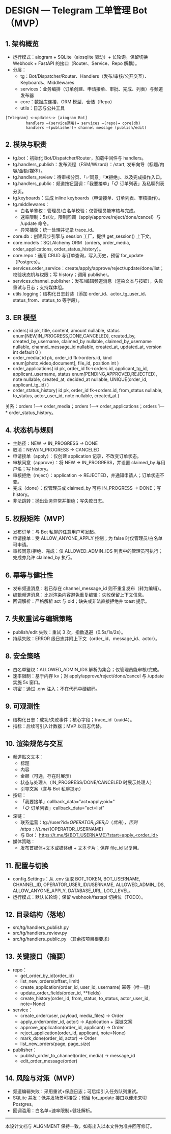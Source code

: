 # DESIGN — Telegram 工单管理 Bot（MVP）

## 1. 架构概览
- 运行模式：aiogram + SQLite（aiosqlite 驱动）+ 长轮询。保留切换 Webhook + FastAPI 的接口（Router、Service、Repo 解耦）。
- 分层：
  - tg：Bot/Dispatcher/Router、Handlers（发布/审核/公开交互）、Keyboards、Middlewares
  - services：业务编排（订单创建、申请接单、审批、完成、列表）与频道发布器
  - core：数据库连接、ORM 模型、仓储（Repo）
  - utils：日志与公共工具

```
[Telegram] <—updates—> [aiogram Bot]
         handlers —(service调用)→ services —(repo)→ core(db)
         handlers —(publisher)→ channel message (publish/edit)
```

## 2. 模块与职责
- tg.bot：初始化 Bot/Dispatcher/Router，加载中间件与 handlers。
- tg.handlers_publish：发布流程（FSM/Wizard）：/start, 发布向导（标题/内容/金额/媒体）。
- tg.handlers_review：待审核分页、「✅同意」「❌拒绝」、以及完成操作入口。
- tg.handlers_public：频道按钮回调：「我要接单」「📋 订单列表」及私聊列表分页。
- tg.keyboards：生成 inline keyboards（申请接单、订单列表、审核操作）。
- tg.middlewares：
  - 白名单鉴权：管理员/白名单校验；仅管理员能审核与完成。
  - 速率限制：5s/次，限制回调（apply/approve/reject/done/cancel）与 /update 命令。
  - 异常捕获：统一处理并记录 trace_id。
- core.db：创建异步引擎与 session 工厂，提供 get_session() 上下文。
- core.models：SQLAlchemy ORM（orders, order_media, order_applications, order_status_history）。
- core.repo：通用 CRUD 与订单查询，写入历史，预留 for_update（Postgres）。
- services.order_service：create/apply/approve/reject/update/done/list；校验状态机与权限；写 history；调用 publisher。
- services.channel_publisher：发布/编辑频道消息（渲染文本与按钮），失败重试与日志；支持媒体组。
- utils.logging：结构化日志封装（添加 order_id、actor_tg_user_id、status_from、status_to 等字段）。

## 3. ER 模型
- orders(
  id pk, title, content, amount nullable,
  status enum[NEW,IN_PROGRESS,DONE,CANCELED],
  created_by, created_by_username,
  claimed_by nullable, claimed_by_username nullable,
  channel_message_id nullable,
  created_at, updated_at,
  version int default 0
)
- order_media(
  id pk, order_id fk→orders.id,
  kind enum[photo,video,document],
  file_id, position int
)
- order_applications(
  id pk, order_id fk→orders.id,
  applicant_tg_id, applicant_username,
  status enum[PENDING,APPROVED,REJECTED],
  note nullable, created_at, decided_at nullable,
  UNIQUE(order_id, applicant_tg_id)
)
- order_status_history(
  id pk, order_id fk→orders.id,
  from_status nullable, to_status,
  actor_user_id, note nullable, created_at
)

关系：orders 1—* order_media；orders 1—* order_applications；orders 1—* order_status_history。

## 4. 状态机与规则
- 主路径：NEW → IN_PROGRESS → DONE
- 取消：NEW/IN_PROGRESS → CANCELED
- 申请接单（apply）：仅创建 application 记录，不改变订单状态。
- 审核同意（approve）：将 NEW → IN_PROGRESS，并设置 claimed_by 与用户名；写 history。
- 审核拒绝（reject）：application → REJECTED，并通知申请人；订单状态不变。
- 完成（done）：仅管理员或 claimed_by 可将 IN_PROGRESS → DONE；写 history。
- 非法跳转：抛出业务异常并拒绝；写失败日志。

## 5. 权限矩阵（MVP）
- 发布订单：与 Bot 私聊的任意用户可发起。
- 申请接单：受 ALLOW_ANYONE_APPLY 控制；为 false 时仅管理员/白名单可申请。
- 审核同意/拒绝、完成：仅 ALLOWED_ADMIN_IDS 列表中的管理员可执行；完成亦允许 claimed_by 执行。

## 6. 幂等与健壮性
- 发布频道消息：若已存在 channel_message_id 则不重复发布（转为编辑）。
- 编辑频道消息：比对渲染内容避免重复编辑；失败保留上下文信息。
- 回调解析：严格解析 act 与 oid；缺失或非法直接拒绝并 toast 提示。

## 7. 失败重试与编辑策略
- publish/edit 失败：重试 3 次，指数退避（0.5s/1s/2s）。
- 持续失败：ERROR 级日志并附上下文（order_id、message_id、actor）。

## 8. 安全策略
- 白名单鉴权：ALLOWED_ADMIN_IDS 解析为集合；仅管理员能审核/完成。
- 速率限制：基于内存 kv；对 apply/approve/reject/done/cancel 与 /update 实施 5s 窗口。
- 机密：通过 .env 注入；不在代码中硬编码。

## 9. 可观测性
- 结构化日志：成功/失败事件；核心字段；trace_id（uuid4）。
- 指标：后续可引入计数器；MVP 以日志代替。

## 10. 渲染规范与交互
- 频道贴文文本：
  - 标题
  - 内容
  - 金额（可选，存在时展示）
  - 状态与处理人（IN_PROGRESS/DONE/CANCELED 时展示处理人）
  - 引导文案（含与 Bot 私聊提示）
- 按钮：
  - 「我要接单」callback_data="act=apply;oid=<id>"
  - 「📋 订单列表」callback_data="act=list"
- 深链：
  - 联系运营：tg://user?id=${OPERATOR_USER_ID}（优先），否则 https://t.me/${OPERATOR_USERNAME}
  - 与 Bot： https://t.me/${BOT_USERNAME}?start=apply_<order_id>
- 媒体策略：
  - 发布首媒体+文本或媒体组 + 文本卡片；保存 file_id 以复用。

## 11. 配置与切换
- config.Settings：从 .env 读取 BOT_TOKEN, BOT_USERNAME, CHANNEL_ID, OPERATOR_USER_ID/USERNAME, ALLOWED_ADMIN_IDS, ALLOW_ANYONE_APPLY, DATABASE_URL, LOG_LEVEL。
- 运行模式：默认长轮询；保留 webhook/fastapi 切换位（TODO）。

## 12. 目录结构（落地）
- src/tg/handlers_publish.py
- src/tg/handlers_review.py
- src/tg/handlers_public.py
（其余按项目根要求）

## 13. 关键接口（摘要）
- repo：
  - get_order_by_id(order_id)
  - list_new_orders(offset, limit)
  - create_application(order_id, user_id, username) 幂等（唯一键）
  - update_order_fields(order_id, **fields)
  - create_history(order_id, from_status, to_status, actor_user_id, note=None)
- service：
  - create_order(user, payload, media_files) -> Order
  - apply_order(order_id, actor) -> Application + 深链文案
  - approve_application(order_id, applicant) -> Order
  - reject_application(order_id, applicant, note=None)
  - mark_done(order_id, actor) -> Order
  - list_new_orders(page, page_size)
- publisher：
  - publish_order_to_channel(order, media) -> message_id
  - edit_order_message(order)

## 14. 风险与对策（MVP）
- 频道编辑失败：采用重试+保底日志；可后续引入任务队列重试。
- SQLite 并发：低并发场景可接受；预留 for_update 接口以便未来切 Postgres。
- 回调滥用：白名单+速率限制+健壮解析。

---
本设计文档与 ALIGNMENT 保持一致，如有出入以本文件为准并回写修订。
